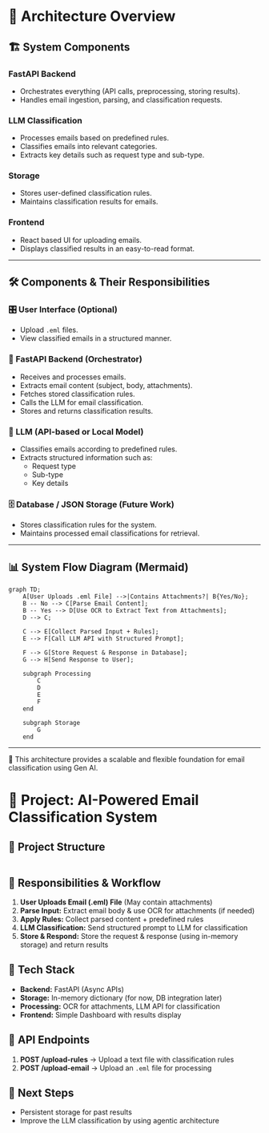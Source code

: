 # 📌 Architecture Overview

## 🏗️ System Components

### FastAPI Backend
- Orchestrates everything (API calls, preprocessing, storing results).
- Handles email ingestion, parsing, and classification requests.

### LLM Classification
- Processes emails based on predefined rules.
- Classifies emails into relevant categories.
- Extracts key details such as request type and sub-type.

### Storage
- Stores user-defined classification rules.
- Maintains classification results for emails.

### Frontend 
- React based UI for uploading emails.
- Displays classified results in an easy-to-read format.

---

## 🛠 Components & Their Responsibilities

### 🎛️ User Interface (Optional)
- Upload `.eml` files.
- View classified emails in a structured manner.

### 🚀 FastAPI Backend (Orchestrator)
- Receives and processes emails.
- Extracts email content (subject, body, attachments).
- Fetches stored classification rules.
- Calls the LLM for email classification.
- Stores and returns classification results.

### 🤖 LLM (API-based or Local Model)
- Classifies emails according to predefined rules.
- Extracts structured information such as:
  - Request type
  - Sub-type
  - Key details

### 🗄️ Database / JSON Storage (Future Work)
- Stores classification rules for the system.
- Maintains processed email classifications for retrieval.

---

## 📊 System Flow Diagram (Mermaid)
```mermaid
graph TD;
    A[User Uploads .eml File] -->|Contains Attachments?| B{Yes/No};
    B -- No --> C[Parse Email Content];
    B -- Yes --> D[Use OCR to Extract Text from Attachments];
    D --> C;
    
    C --> E[Collect Parsed Input + Rules];
    E --> F[Call LLM API with Structured Prompt];
    
    F --> G[Store Request & Response in Database];
    G --> H[Send Response to User];
    
    subgraph Processing
        C
        D
        E
        F
    end
    
    subgraph Storage
        G
    end

```

---

🔧 This architecture provides a scalable and flexible foundation for email classification using Gen AI.

# 📌 Project: AI-Powered Email Classification System

## 📂 Project Structure

```

```

## 📌 Responsibilities & Workflow

1. **User Uploads Email (.eml) File** (May contain attachments)
2. **Parse Input:** Extract email body & use OCR for attachments (if needed)
3. **Apply Rules:** Collect parsed content + predefined rules
4. **LLM Classification:** Send structured prompt to LLM for classification
5. **Store & Respond:** Store the request & response (using in-memory storage) and return results

## 📌 Tech Stack

- **Backend:** FastAPI (Async APIs)
- **Storage:** In-memory dictionary (for now, DB integration later)
- **Processing:** OCR for attachments, LLM API for classification
- **Frontend:** Simple Dashboard with results display

## 📌 API Endpoints

1. **POST /upload-rules** → Upload a text file with classification rules
2. **POST /upload-email** → Upload an `.eml` file for processing

## 📌 Next Steps
- Persistent storage for past results
- Improve the LLM classification by using agentic architecture


